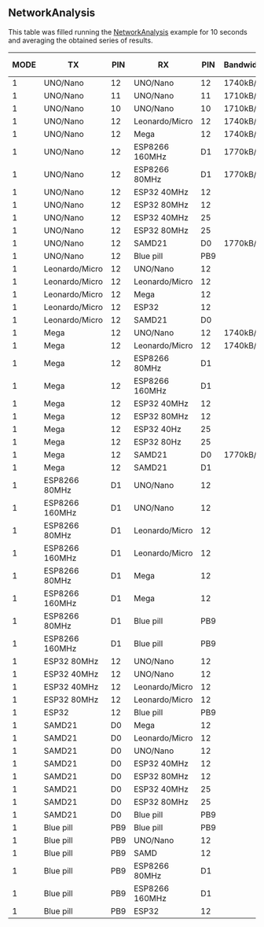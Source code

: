 ## NetworkAnalysis
This table was filled running the [NetworkAnalysis](../../../../examples/ARDUINO/Local/SoftwareBitBang/NetworkAnalysis) example for 10 seconds and averaging the obtained series of results.

| MODE | TX             | PIN | RX             | PIN | Bandwidth | Packets/s | Success rate |
|------|----------------|-----|----------------|-----|-----------|-----------|--------------|
| 1    | UNO/Nano       | 12  | UNO/Nano       | 12  | 1740kB/s  | 58        | 100%         |
| 1    | UNO/Nano       | 11  | UNO/Nano       | 11  | 1710kB/s  | 57        | 100%         |
| 1    | UNO/Nano       | 10  | UNO/Nano       | 10  | 1710kB/s  | 57        | 100%         |
| 1    | UNO/Nano       | 12  | Leonardo/Micro | 12  | 1740kB/s  | 58        | 100%         |
| 1    | UNO/Nano       | 12  | Mega           | 12  | 1740kB/s  | 58        | 100%         |
| 1    | UNO/Nano       | 12  | ESP8266 160MHz | D1  | 1770kB/s  | 59        | 100%         |
| 1    | UNO/Nano       | 12  | ESP8266 80MHz  | D1  | 1770kB/s  | 59        | 100%         |
| 1    | UNO/Nano       | 12  | ESP32 40MHz    | 12  |           |           |              |
| 1    | UNO/Nano       | 12  | ESP32 80MHz    | 12  |           |           |              |
| 1    | UNO/Nano       | 12  | ESP32 40MHz    | 25  |           |           |              |
| 1    | UNO/Nano       | 12  | ESP32 80MHz    | 25  |           |           |              |
| 1    | UNO/Nano       | 12  | SAMD21         | D0  | 1770kB/s  | 59        | 100%         |
| 1    | UNO/Nano       | 12  | Blue pill      | PB9 |           |           |              |
| 1    | Leonardo/Micro | 12  | UNO/Nano       | 12  |           |           |              |
| 1    | Leonardo/Micro | 12  | Leonardo/Micro | 12  |           |           |              |
| 1    | Leonardo/Micro | 12  | Mega           | 12  |           |           |              |
| 1    | Leonardo/Micro | 12  | ESP32          | 12  |           |           |              |
| 1    | Leonardo/Micro | 12  | SAMD21         | D0  |           |           |              |
| 1    | Mega           | 12  | UNO/Nano       | 12  | 1740kB/s  | 58        | 100%         |
| 1    | Mega           | 12  | Leonardo/Micro | 12  | 1740kB/s  | 58        | 100%         |
| 1    | Mega           | 12  | ESP8266 80MHz  | D1  |           |           |              |
| 1    | Mega           | 12  | ESP8266 160MHz | D1  |           |           |              |
| 1    | Mega           | 12  | ESP32 40MHz    | 12  |           |           |              |
| 1    | Mega           | 12  | ESP32 80MHz    | 12  |           |           |              |
| 1    | Mega           | 12  | ESP32 40Hz     | 25  |           |           |              |
| 1    | Mega           | 12  | ESP32 80Hz     | 25  |           |           |              |
| 1    | Mega           | 12  | SAMD21         | D0  | 1770kB/s  | 59        | 100%         |
| 1    | Mega           | 12  | SAMD21         | D1  |           |           |              |
| 1    | ESP8266 80MHz  | D1  | UNO/Nano       | 12  |           |           |              |
| 1    | ESP8266 160MHz | D1  | UNO/Nano       | 12  |           |           |              |
| 1    | ESP8266 80MHz  | D1  | Leonardo/Micro | 12  |           |           |              |
| 1    | ESP8266 160MHz | D1  | Leonardo/Micro | 12  |           |           |              |
| 1    | ESP8266 80MHz  | D1  | Mega           | 12  |           |           |              |
| 1    | ESP8266 160MHz | D1  | Mega           | 12  |           |           |              |
| 1    | ESP8266 80MHz  | D1  | Blue pill      | PB9 |           |           |              |
| 1    | ESP8266 160MHz | D1  | Blue pill      | PB9 |           |           |              |
| 1    | ESP32 80MHz    | 12  | UNO/Nano       | 12  |           |           |              |
| 1    | ESP32 40MHz    | 12  | UNO/Nano       | 12  |           |           |              |
| 1    | ESP32 40MHz    | 12  | Leonardo/Micro | 12  |           |           |              |
| 1    | ESP32 80MHz    | 12  | Leonardo/Micro | 12  |           |           |              |
| 1    | ESP32          | 12  | Blue pill      | PB9 |           |           |              |
| 1    | SAMD21         | D0  | Mega           | 12  |           |           |              |
| 1    | SAMD21         | D0  | Leonardo/Micro | 12  |           |           |              |
| 1    | SAMD21         | D0  | UNO/Nano       | 12  |           |           |              |
| 1    | SAMD21         | D0  | ESP32 40MHz    | 12  |           |           |              |
| 1    | SAMD21         | D0  | ESP32 80MHz    | 12  |           |           |              |
| 1    | SAMD21         | D0  | ESP32 40MHz    | 25  |           |           |              |
| 1    | SAMD21         | D0  | ESP32 80MHz    | 25  |           |           |              |
| 1    | SAMD21         | D0  | Blue pill      | PB9 |           |           |              |
| 1    | Blue pill      | PB9 | Blue pill      | PB9 |           |           |              |
| 1    | Blue pill      | PB9 | UNO/Nano       | 12  |           |           |              |
| 1    | Blue pill      | PB9 | SAMD           | 12  |           |           |              |
| 1    | Blue pill      | PB9 | ESP8266 80MHz  | D1  |           |           |              |
| 1    | Blue pill      | PB9 | ESP8266 160MHz | D1  |           |           |              |
| 1    | Blue pill      | PB9 | ESP32          | 12  |           |           |              |
